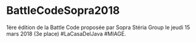 # BattleCodeSopra2018
1ère édition de la Battle Code proposée par Sopra Stéria Group le jeudi 15 mars 2018 (3e place) #LaCasaDelJava #MIAGE.
